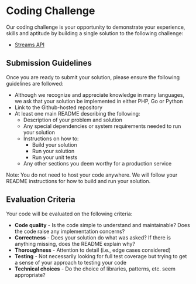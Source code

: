 # Coding Challenge
Our coding challenge is your opportunity to demonstrate your experience, skills and aptitude by building a single solution to the following challenge:
- [Streams API](https://github.com/discovery-digital/svc-codingchallenge/blob/master/streams_api.md)

## Submission Guidelines
Once you are ready to submit your solution, please ensure the following guidelines are followed:
- Although we recognize and appreciate knowledge in many languages, we ask that your solution be implemented in either PHP, Go or Python
- Link to the Github-hosted repository
- At least one main README describing the following:
  - Description of your problem and solution
  - Any special dependencies or system requirements needed to run your solution
  - Instructions on how to:
    - Build your solution
    - Run your solution
    - Run your unit tests
  - Any other sections you deem worthy for a production service

Note: You do not need to host your code anywhere. We will follow your README instructions for how to build and run your solution.

## Evaluation Criteria
Your code will be evaluated on the following criteria:
- **Code quality** - Is the code simple to understand and maintainable? Does the code raise any implementation concerns?
- **Correctness** - Does your solution do what was asked? If there is anything missing, does the README explain why?
- **Thoroughness** - Attention to detail (i.e., edge cases considered)
- **Testing** - Not necessarily looking for full test coverage but trying to get a sense of your approach to testing your code 
- **Technical choices** - Do the choice of libraries, patterns, etc. seem appropriate?
